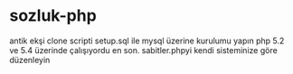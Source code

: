 # sozluk-php
antik ekşi clone scripti
setup.sql ile mysql üzerine kurulumu yapın 
php 5.2 ve 5.4 üzerinde çalışıyordu en son.
sabitler.phpyi kendi sisteminize göre düzenleyin
